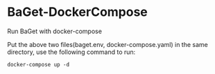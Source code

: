 # BaGet-DockerCompose
Run BaGet with docker-compose

Put the above two files(baget.env, docker-compose.yaml) in the same directory, use the following command to run:
```shell
docker-compose up -d
```
